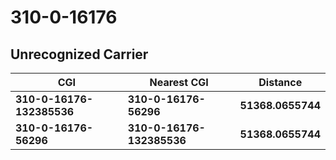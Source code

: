 # 310-0-16176
## Unrecognized Carrier


| CGI | Nearest CGI | Distance |
|-----|-------------|----------|
| **310-0-16176-132385536** | **310-0-16176-56296** | **51368.0655744** |
| **310-0-16176-56296** | **310-0-16176-132385536** | **51368.0655744** |
